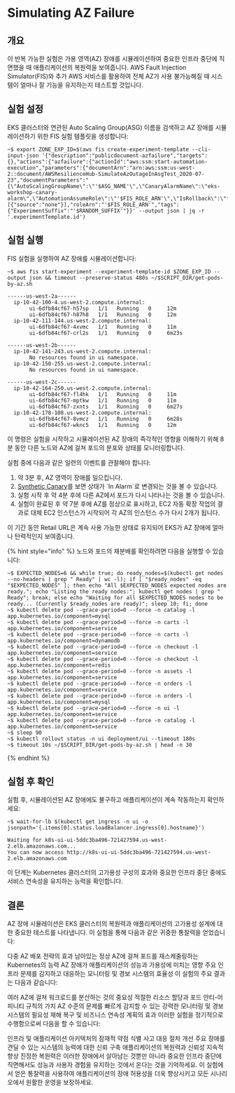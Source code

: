 # Simulating AZ Failure

## 개요&#x20;

이 반복 가능한 실험은 가용 영역(AZ) 장애를 시뮬레이션하여 중요한 인프라 중단에 직면했을 때 애플리케이션의 복원력을 보여줍니다. AWS Fault Injection Simulator(FIS)와 추가 AWS 서비스를 활용하여 전체 AZ가 사용 불가능해질 때 시스템이 얼마나 잘 기능을 유지하는지 테스트할 것입니다.

## 실험 설정&#x20;

EKS 클러스터와 연관된 Auto Scaling Group(ASG) 이름을 검색하고 AZ 장애를 시뮬레이션하기 위한 FIS 실험 템플릿을 생성합니다:

```
~$ export ZONE_EXP_ID=$(aws fis create-experiment-template --cli-input-json '{"description":"publicdocument-azfailure","targets":{},"actions":{"azfailure":{"actionId":"aws:ssm:start-automation-execution","parameters":{"documentArn":"arn:aws:ssm:us-west-2::document/AWSResilienceHub-SimulateAzOutageInAsgTest_2020-07-23","documentParameters":"{\"AutoScalingGroupName\":\"'$ASG_NAME'\",\"CanaryAlarmName\":\"eks-workshop-canary-alarm\",\"AutomationAssumeRole\":\"'$FIS_ROLE_ARN'\",\"IsRollback\":\"false\",\"TestDurationInMinutes\":\"2\"}","maxDuration":"PT6M"}}},"stopConditions":[{"source":"none"}],"roleArn":"'$FIS_ROLE_ARN'","tags":{"ExperimentSuffix":"'$RANDOM_SUFFIX'"}}' --output json | jq -r '.experimentTemplate.id')
```

## 실험 실행&#x20;

FIS 실험을 실행하여 AZ 장애를 시뮬레이션합니다:

```
~$ aws fis start-experiment --experiment-template-id $ZONE_EXP_ID --output json && timeout --preserve-status 480s ~/$SCRIPT_DIR/get-pods-by-az.sh
 
------us-west-2a------
  ip-10-42-100-4.us-west-2.compute.internal:
       ui-6dfb84cf67-h57sp   1/1   Running   0     12m
       ui-6dfb84cf67-h87h8   1/1   Running   0     12m
  ip-10-42-111-144.us-west-2.compute.internal:
       ui-6dfb84cf67-4xvmc   1/1   Running   0     11m
       ui-6dfb84cf67-crl2s   1/1   Running   0     6m23s
 
------us-west-2b------
  ip-10-42-141-243.us-west-2.compute.internal:
       No resources found in ui namespace.
  ip-10-42-150-255.us-west-2.compute.internal:
       No resources found in ui namespace.
 
------us-west-2c------
  ip-10-42-164-250.us-west-2.compute.internal:
       ui-6dfb84cf67-fl4hk   1/1   Running   0     11m
       ui-6dfb84cf67-mptkw   1/1   Running   0     11m
       ui-6dfb84cf67-zxnts   1/1   Running   0     6m27s
  ip-10-42-178-108.us-west-2.compute.internal:
       ui-6dfb84cf67-8vmcz   1/1   Running   0     6m28s
       ui-6dfb84cf67-wknc5   1/1   Running   0     12m
```

이 명령은 실험을 시작하고 시뮬레이션된 AZ 장애의 즉각적인 영향을 이해하기 위해 8분 동안 다른 노드와 AZ에 걸쳐 포드의 분포와 상태를 모니터링합니다.

실험 중에 다음과 같은 일련의 이벤트를 관찰해야 합니다:

1. 약 3분 후, AZ 영역이 장애를 일으킵니다.&#x20;
2. [Synthetic Canary](https://console.aws.amazon.com/cloudwatch/home?region=us-west-2#alarmsV2:alarm/eks-workshop-canary-alarm?\~\(alarmStateFilter\~'ALARM\))를 보면 상태가 `In Alarm`로 변경되는 것을 볼 수 있습니다.&#x20;
3. 실험 시작 후 약 4분 후에 다른 AZ에서 포드가 다시 나타나는 것을 볼 수 있습니다.&#x20;
4. 실험이 완료된 후 약 7분 후에 AZ를 정상으로 표시하고, EC2 자동 확장 작업의 결과로 대체 EC2 인스턴스가 시작되어 각 AZ의 인스턴스 수가 다시 2개가 됩니다.&#x20;

이 기간 동안 Retail URL은 계속 사용 가능한 상태로 유지되어 EKS가 AZ 장애에 얼마나 탄력적인지 보여줍니다.

{% hint style="info" %}
노드와 포드의 재분배를 확인하려면 다음을 실행할 수 있습니다:

```
~$ EXPECTED_NODES=6 && while true; do ready_nodes=$(kubectl get nodes --no-headers | grep " Ready" | wc -l); if [ "$ready_nodes" -eq "$EXPECTED_NODES" ]; then echo "All $EXPECTED_NODES expected nodes are ready."; echo "Listing the ready nodes:"; kubectl get nodes | grep " Ready"; break; else echo "Waiting for all $EXPECTED_NODES nodes to be ready... (Currently $ready_nodes are ready)"; sleep 10; fi; done
~$ kubectl delete pod --grace-period=0 --force -n catalog -l app.kubernetes.io/component=mysql
~$ kubectl delete pod --grace-period=0 --force -n carts -l app.kubernetes.io/component=service
~$ kubectl delete pod --grace-period=0 --force -n carts -l app.kubernetes.io/component=dynamodb
~$ kubectl delete pod --grace-period=0 --force -n checkout -l app.kubernetes.io/component=service
~$ kubectl delete pod --grace-period=0 --force -n checkout -l app.kubernetes.io/component=redis
~$ kubectl delete pod --grace-period=0 --force -n assets -l app.kubernetes.io/component=service
~$ kubectl delete pod --grace-period=0 --force -n orders -l app.kubernetes.io/component=service
~$ kubectl delete pod --grace-period=0 --force -n orders -l app.kubernetes.io/component=mysql
~$ kubectl delete pod --grace-period=0 --force -n ui -l app.kubernetes.io/component=service
~$ kubectl delete pod --grace-period=0 --force -n catalog -l app.kubernetes.io/component=service
~$ sleep 90
~$ kubectl rollout status -n ui deployment/ui --timeout 180s
~$ timeout 10s ~/$SCRIPT_DIR/get-pods-by-az.sh | head -n 30
```
{% endhint %}

## 실험 후 확인&#x20;

실험 후, 시뮬레이션된 AZ 장애에도 불구하고 애플리케이션이 계속 작동하는지 확인하세요:

```
~$ wait-for-lb $(kubectl get ingress -n ui -o jsonpath='{.items[0].status.loadBalancer.ingress[0].hostname}')
 
Waiting for k8s-ui-ui-5ddc3ba496-721427594.us-west-2.elb.amazonaws.com...
You can now access http://k8s-ui-ui-5ddc3ba496-721427594.us-west-2.elb.amazonaws.com
```

이 단계는 Kubernetes 클러스터의 고가용성 구성의 효과와 중요한 인프라 중단 중에도 서비스 연속성을 유지하는 능력을 확인합니다.

## 결론&#x20;

AZ 장애 시뮬레이션은 EKS 클러스터의 복원력과 애플리케이션의 고가용성 설계에 대한 중요한 테스트를 나타냅니다. 이 실험을 통해 다음과 같은 귀중한 통찰력을 얻었습니다:

다중 AZ 배포 전략의 효과 남아있는 정상 AZ에 걸쳐 포드를 재스케줄링하는 Kubernetes의 능력 AZ 장애가 애플리케이션의 성능과 가용성에 미치는 영향 주요 인프라 문제를 감지하고 대응하는 모니터링 및 경보 시스템의 효율성 이 실험의 주요 결과는 다음과 같습니다:

여러 AZ에 걸쳐 워크로드를 분산하는 것의 중요성 적절한 리소스 할당과 포드 안티-어피니티 규칙의 가치 AZ 수준의 문제를 빠르게 감지할 수 있는 강력한 모니터링 및 경보 시스템의 필요성 재해 복구 및 비즈니스 연속성 계획의 효과 이러한 실험을 정기적으로 수행함으로써 다음을 할 수 있습니다:

인프라 및 애플리케이션 아키텍처의 잠재적 약점 식별 사고 대응 절차 개선 주요 장애를 견딜 수 있는 시스템의 능력에 대한 신뢰 구축 애플리케이션의 복원력과 신뢰성 지속적 향상 진정한 복원력은 이러한 장애에서 살아남는 것뿐만 아니라 중요한 인프라 중단에 직면해서도 성능과 사용자 경험을 유지하는 것에서 온다는 것을 기억하세요. 이 실험에서 얻은 통찰력을 사용하여 애플리케이션의 장애 허용성을 더욱 향상시키고 모든 시나리오에서 원활한 운영을 보장하세요.
